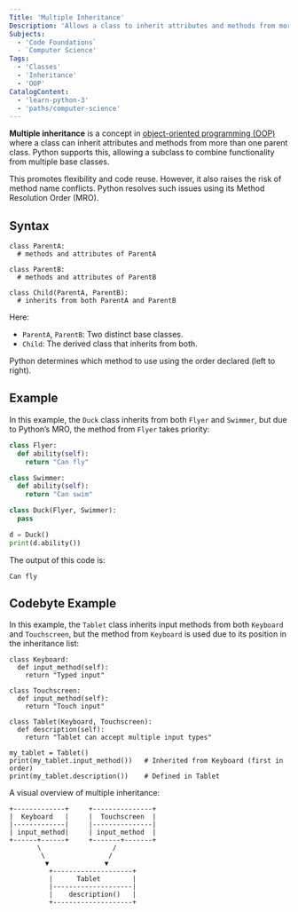 ```yaml
---
Title: 'Multiple Inheritance'
Description: 'Allows a class to inherit attributes and methods from more than one parent class'
Subjects:
  - 'Code Foundations`
  - `Computer Science'
Tags:
  - 'Classes'
  - 'Inheritance'
  - 'OOP'
CatalogContent:
  - 'learn-python-3'
  - 'paths/computer-science'
---
```


**Multiple inheritance** is a concept in [object-oriented programming (OOP)](https://www.codecademy.com/resources/blog/object-oriented-programming) where a class can inherit attributes and methods from more than one parent class. Python supports this, allowing a subclass to combine functionality from multiple base classes.

This promotes flexibility and code reuse. However, it also raises the risk of method name conflicts. Python resolves such issues using its Method Resolution Order (MRO).

## Syntax

```pseudo
class ParentA:
  # methods and attributes of ParentA

class ParentB:
  # methods and attributes of ParentB

class Child(ParentA, ParentB):
  # inherits from both ParentA and ParentB
```

Here:

- `ParentA`, `ParentB`: Two distinct base classes.
- `Child`: The derived class that inherits from both.

Python determines which method to use using the order declared (left to right).

## Example

In this example, the `Duck` class inherits from both `Flyer` and `Swimmer`, but due to Python’s MRO, the method from `Flyer` takes priority:

```py
class Flyer:
  def ability(self):
    return "Can fly"

class Swimmer:
  def ability(self):
    return "Can swim"

class Duck(Flyer, Swimmer):
  pass

d = Duck()
print(d.ability())
```

The output of this code is:

```shell
Can fly
```

## Codebyte Example

In this example, the `Tablet` class inherits input methods from both `Keyboard` and `Touchscreen`, but the method from `Keyboard` is used due to its position in the inheritance list:

```codebyte/python
class Keyboard:
  def input_method(self):
    return "Typed input"

class Touchscreen:
  def input_method(self):
    return "Touch input"

class Tablet(Keyboard, Touchscreen):
  def description(self):
    return "Tablet can accept multiple input types"

my_tablet = Tablet()
print(my_tablet.input_method())   # Inherited from Keyboard (first in order)
print(my_tablet.description())    # Defined in Tablet
```

A visual overview of multiple inheritance:

```
+-------------+     +---------------+
|  Keyboard   |     |  Touchscreen  |
|-------------|     |---------------|
| input_method|     | input_method  |
+------+------+     +-------+-------+
       \                  /
        \                /
         ▼              ▼
          +--------------------+
          |      Tablet        |
          |--------------------|
          |    description()   |
          +--------------------+
```
